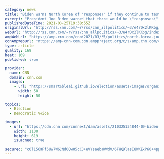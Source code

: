 ```yaml
---
category: news
title: "Biden warns North Korea of 'responses' if they continue to test ballistic missiles"
excerpt: "President Joe Biden warned that there would be \"responses\" if North Korea continues to fire ballistic missiles following the hermit kingdom's second launch in less than a week.\n    \n"
publishedDateTime: 2021-03-25T19:38:55Z
originalUrl: "http://rss.cnn.com/~r/rss/cnn_allpolitics/~3/e4rDx2lKKbg/index.html"
webUrl: "http://rss.cnn.com/~r/rss/cnn_allpolitics/~3/e4rDx2lKKbg/index.html"
ampWebUrl: "https://amp.cnn.com/cnn/2021/03/25/politics/north-korea-joe-biden-warning/index.html"
cdnAmpWebUrl: "https://amp-cnn-com.cdn.ampproject.org/c/s/amp.cnn.com/cnn/2021/03/25/politics/north-korea-joe-biden-warning/index.html"
type: article
quality: 169
heat: 169
published: true

provider:
  name: CNN
  domain: cnn.com
  images:
    - url: "https://smartableai.github.io/election/assets/images/organizations/cnn.com-50x50.jpg"
      width: 50
      height: 50

topics:
  - Election
  - Democratic Voice

images:
  - url: "https://cdn.cnn.com/cnnnext/dam/assets/210325134844-09-biden-presser-0325-super-tease.jpg"
    width: 1100
    height: 619
    isCached: true

secured: "cOl156BFf5Uw7W62NdOQw05cC0+eVYsaebnWWdV/6FHQ9lasI8WKExP60+4pph+ypPiusw9Z0rIeJKU0tyQ4AxYO0LdSgk0SbMj4/JBtl2thM4lx111KjwbmupJ7QkEoissyjrhH8hEz/9ot98Y4RMQnlE/mnarqQVYbhGPCdTf1xrqGG3uEcjZg/OSZdaEg8UYQQsckIW0b3MBMr7Ikt0jtOAGle4WYTUslHT26rDaftwazKJu4s7P//JTXhLtEYCx8kS8YYMuTk6Ya4ffXv+Uw2AIr1/Zn7UTaI9VCagkIgYnyswGvm9yhSwgdCgzY+pxMfPC0vAqTNX/kYLZh+NKMqe13CiP83DcMXMCuyDs=;p5NYjpye94uP/LDDzfqEsQ=="
---
```



